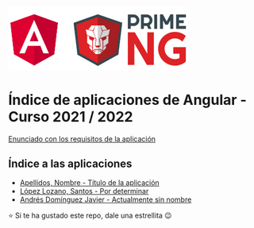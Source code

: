 <img width="360px" src="angular-y-primeng.png">

# Índice de aplicaciones de Angular - Curso 2021 / 2022

[Enunciado con los requisitos de la aplicación](trabajo_angular_v1.pdf)

## Índice a las aplicaciones

* [Apellidos, Nombre - Título de la aplicación](#)
* [López Lozano, Santos - Por determinar](https://github.com/SantosLopezLozano/proyecto-angular)
* [Andrés Domínguez Javier - Actualmente sin nombre](https://github.com/javierandresaluiescampanillas/my-angular-project)

:star: Si te ha gustado este repo, dale una estrellita :wink:
